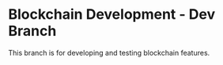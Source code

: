 # Blockchain Development - Dev Branch
This branch is for developing and testing blockchain features.
